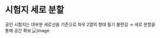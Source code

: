 # 시험지 세로 분할
공인 시험지는 대부분 세로선을 기준으로 좌우 2열의 형태
필기 불편감 → 세로 분할을 통해 공간 확보
![image](https://github.com/Garlic-Ryu/School/assets/112372749/8c8e8317-e706-48f6-b913-5d7a0a5921c2)



